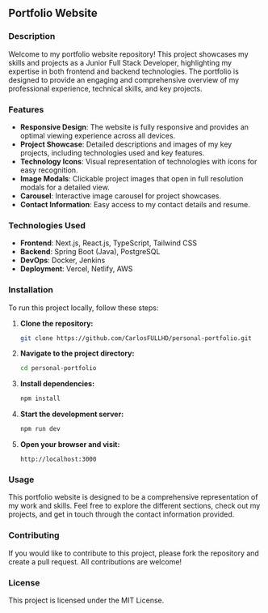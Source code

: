 ## Portfolio Website

### Description

Welcome to my portfolio website repository! This project showcases my skills and projects as a Junior Full Stack Developer, highlighting my expertise in both frontend and backend technologies. The portfolio is designed to provide an engaging and comprehensive overview of my professional experience, technical skills, and key projects.

### Features

- **Responsive Design**: The website is fully responsive and provides an optimal viewing experience across all devices.
- **Project Showcase**: Detailed descriptions and images of my key projects, including technologies used and key features.
- **Technology Icons**: Visual representation of technologies with icons for easy recognition.
- **Image Modals**: Clickable project images that open in full resolution modals for a detailed view.
- **Carousel**: Interactive image carousel for project showcases.
- **Contact Information**: Easy access to my contact details and resume.

### Technologies Used

- **Frontend**: Next.js, React.js, TypeScript, Tailwind CSS
- **Backend**: Spring Boot (Java), PostgreSQL
- **DevOps**: Docker, Jenkins
- **Deployment**: Vercel, Netlify, AWS

### Installation

To run this project locally, follow these steps:

1. **Clone the repository:**
   ```bash
   git clone https://github.com/CarlosFULLHD/personal-portfolio.git
   ```
2. **Navigate to the project directory:**
   ```bash
   cd personal-portfolio
   ```
3. **Install dependencies:**
   ```bash
   npm install
   ```
4. **Start the development server:**
   ```bash
   npm run dev
   ```
5. **Open your browser and visit:**
   ```
   http://localhost:3000
   ```

### Usage

This portfolio website is designed to be a comprehensive representation of my work and skills. Feel free to explore the different sections, check out my projects, and get in touch through the contact information provided.

### Contributing

If you would like to contribute to this project, please fork the repository and create a pull request. All contributions are welcome!

### License

This project is licensed under the MIT License.
